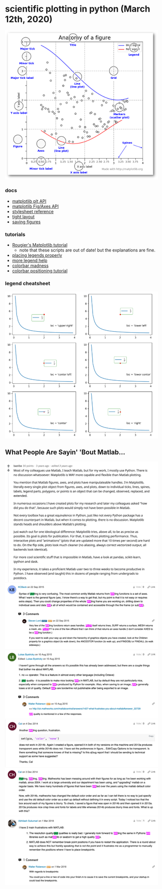 # scientific plotting in python (March 12th, 2020)

![image](images/matplotlib_anatomy.png)

### docs
- [matplotlib plt API](https://matplotlib.org/3.2.0/api/_as_gen/matplotlib.pyplot.html#module-matplotlib.pyplot)
- [matplotlib Fig/Axes API](https://matplotlib.org/3.2.0/api/axes_api.html#matplotlib.axes.Axes)
- [stylesheet reference](https://matplotlib.org/3.1.0/gallery/style_sheets/style_sheets_reference.html)
- [tight layout](https://matplotlib.org/tutorials/intermediate/tight_layout_guide.html)
- [saving figures](https://uk.mathworks.com/help/matlab/ref/saveas.html)

### tutorials
- [Rougier's Matplotlib tutorial](https://github.com/rougier/matplotlib-tutorial)
	- note that these scripts are out of date! but the explanations are fine.
- [placing legends properly](https://jdhao.github.io/2018/01/23/matplotlib-legend-outside-of-axes/)
- [more legend help](https://stackoverflow.com/questions/4700614/how-to-put-the-legend-out-of-the-plot)
- [colorbar madness](https://stackoverflow.com/questions/13784201/matplotlib-2-subplots-1-colorbar)
- [colorbar positioning tutorial](https://jdhao.github.io/2017/06/11/mpl_multiplot_one_colorbar/)

### legend cheatsheet
![](images/legend_2vals.png)

## What People Are Sayin' 'Bout Matlab...

![](images/matplotlib_recommendation1.png)
![](images/matlab_complaint1.png)
![](images/matlab_complaint2.png)
![](images/matlab_complaint5.png)
![](images/matlab_complaint4.png)
![](images/matlab_complaint3.png)